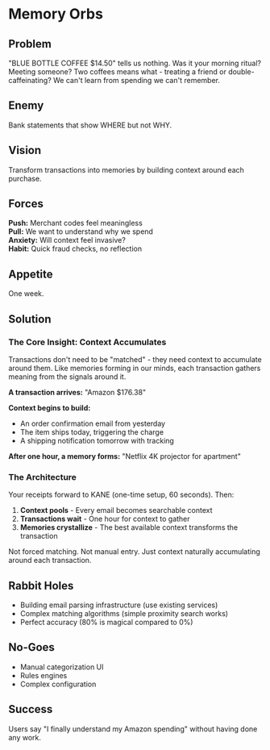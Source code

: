 # Memory Orbs

## Problem

"BLUE BOTTLE COFFEE $14.50" tells us nothing. Was it your morning ritual? Meeting someone? Two coffees means what - treating a friend or double-caffeinating? We can't learn from spending we can't remember.

## Enemy

Bank statements that show WHERE but not WHY.

## Vision

Transform transactions into memories by building context around each purchase.

## Forces

**Push:** Merchant codes feel meaningless  
**Pull:** We want to understand why we spend  
**Anxiety:** Will context feel invasive?  
**Habit:** Quick fraud checks, no reflection  

## Appetite

One week.

## Solution

### The Core Insight: Context Accumulates

Transactions don't need to be "matched" - they need context to accumulate around them. Like memories forming in our minds, each transaction gathers meaning from the signals around it.

**A transaction arrives:** "Amazon $176.38"

**Context begins to build:**
- An order confirmation email from yesterday  
- The item ships today, triggering the charge
- A shipping notification tomorrow with tracking

**After one hour, a memory forms:** "Netflix 4K projector for apartment"

### The Architecture

Your receipts forward to KANE (one-time setup, 60 seconds). Then:

1. **Context pools** - Every email becomes searchable context
2. **Transactions wait** - One hour for context to gather
3. **Memories crystallize** - The best available context transforms the transaction

Not forced matching. Not manual entry. Just context naturally accumulating around each transaction.

## Rabbit Holes

- Building email parsing infrastructure (use existing services)
- Complex matching algorithms (simple proximity search works)
- Perfect accuracy (80% is magical compared to 0%)

## No-Goes

- Manual categorization UI
- Rules engines
- Complex configuration

## Success

Users say "I finally understand my Amazon spending" without having done any work.